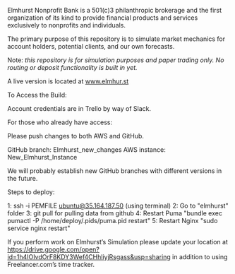 Elmhurst Nonprofit Bank is a 501(c)3 philanthropic brokerage and the first organization of its kind to provide financial products and services exclusively to nonprofits and individuals. 


The primary purpose of this repository is to simulate market mechanics for account holders, potential clients, and our own forecasts.

Note: *this repository is for simulation purposes and paper trading only. No routing or deposit functionality is built in yet.* 

A live version is located at www.elmhur.st

To Access the Build:

Account credentials are in Trello by way of Slack.

For those who already have access:

Please push changes to both AWS and GitHub.

GitHub branch: Elmhurst_new_changes
AWS instance: New_Elmhurst_Instance

We will probably establish new GitHub branches with different versions in the future.

Steps to deploy:

1: ssh -i  PEMFILE ubuntu@35.164.187.50
(using terminal)
2:  Go to "elmhurst" folder
3: git pull for pulling data from github
4:  Restart Puma "bundle exec pumactl -P /home/deploy/.pids/puma.pid restart"
5:  Restart Nginx "sudo service nginx restart"

If you perform work on Elmhurst’s Simulation please update your location at https://drive.google.com/open?id=1h4IOIvdOrF8KDY3Wef4CHhliyjRsgass&usp=sharing 
in addition to using Freelancer.com’s time tracker.


